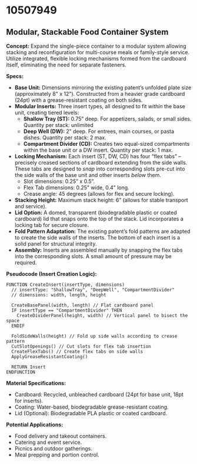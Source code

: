 # 10507949

## Modular, Stackable Food Container System

**Concept:** Expand the single-piece container to a modular system allowing stacking and reconfiguration for multi-course meals or family-style service. Utilize integrated, flexible locking mechanisms formed from the cardboard itself, eliminating the need for separate fasteners.

**Specs:**

*   **Base Unit:** Dimensions mirroring the existing patent’s unfolded plate size (approximately 8" x 12"). Constructed from a heavier grade cardboard (24pt) with a grease-resistant coating on both sides.
*   **Modular Inserts:** Three insert types, all designed to fit *within* the base unit, creating tiered levels:
    *   **Shallow Tray (ST):** 0.75” deep. For appetizers, salads, or small sides. Quantity per stack: unlimited
    *   **Deep Well (DW):** 2” deep. For entrees, main courses, or pasta dishes. Quantity per stack: 2 max.
    *   **Compartment Divider (CD):**  Creates two equal-sized compartments within the base unit or a DW insert. Quantity per stack: 1 max.
*   **Locking Mechanism:** Each insert (ST, DW, CD) has four “flex tabs” – precisely creased sections of cardboard extending from the side walls. These tabs are designed to *snap* into corresponding slots pre-cut into the side walls of the base unit and other inserts *below* them. 
    *   Slot dimensions: 0.25” x 0.5”.
    *   Flex Tab dimensions: 0.25" wide, 0.4" long.
    *   Crease angle: 45 degrees (allows for flex and secure locking).
*   **Stacking Height:** Maximum stack height: 6” (allows for stable transport and service).
*   **Lid Option:** A domed, transparent (biodegradable plastic or coated cardboard) lid that snaps onto the top of the stack. Lid incorporates a locking tab for secure closure.
*   **Fold Pattern Adaptation:** The existing patent’s fold patterns are adapted to create the side walls of the inserts. The bottom of each insert is a solid panel for structural integrity.
*   **Assembly:** Inserts are assembled manually by snapping the flex tabs into the corresponding slots. A small amount of pressure may be required.

**Pseudocode (Insert Creation Logic):**

```
FUNCTION CreateInsert(insertType, dimensions)
  // insertType: "ShallowTray", "DeepWell", "CompartmentDivider"
  // dimensions: width, length, height

  CreateBasePanel(width, length) // Flat cardboard panel
  IF insertType == "CompartmentDivider" THEN
    CreateDividerPanel(height, width) // Vertical panel to bisect the space
  ENDIF

  FoldSideWalls(height) // Fold up side walls according to crease pattern
  CutSlotOpenings() // Cut slots for flex tab insertion
  CreateFlexTabs() // Create flex tabs on side walls
  ApplyGreaseResistantCoating()

  RETURN Insert
ENDFUNCTION
```

**Material Specifications:**

*   Cardboard: Recycled, unbleached cardboard (24pt for base unit, 18pt for inserts).
*   Coating: Water-based, biodegradable grease-resistant coating.
*   Lid (Optional): Biodegradable PLA plastic or coated cardboard.

**Potential Applications:**

*   Food delivery and takeout containers.
*   Catering and event service.
*   Picnics and outdoor gatherings.
*   Meal prepping and portion control.